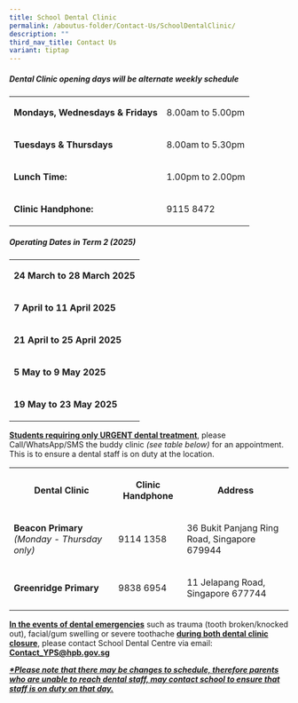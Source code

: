 ```yaml
---
title: School Dental Clinic
permalink: /aboutus-folder/Contact-Us/SchoolDentalClinic/
description: ""
third_nav_title: Contact Us
variant: tiptap
---
```

<h5>Dental Clinic opening days will be alternate weekly schedule</h5>
<table style="minWidth: 50px">
<colgroup>
<col>
<col>
</colgroup>
<tbody>
<tr>
<td rowspan="1" colspan="1">
<p><strong>Mondays, Wednesdays &amp; Fridays</strong>
</p>
</td>
<td rowspan="1" colspan="1">
<p>8.00am to 5.00pm</p>
</td>
</tr>
<tr>
<td rowspan="1" colspan="1">
<p><strong>Tuesdays &amp; Thursdays</strong>
</p>
</td>
<td rowspan="1" colspan="1">
<p>8.00am to 5.30pm</p>
</td>
</tr>
<tr>
<td rowspan="1" colspan="1">
<p><strong>Lunch Time:</strong>
</p>
</td>
<td rowspan="1" colspan="1">
<p>1.00pm to 2.00pm</p>
</td>
</tr>
<tr>
<td rowspan="1" colspan="1">
<p><strong>Clinic Handphone:</strong>
</p>
</td>
<td rowspan="1" colspan="1">
<p>9115 8472</p>
</td>
</tr>
</tbody>
</table>
<p></p>
<h5>Operating Dates in Term 2 (2025)</h5>
<table style="minWidth: 25px">
<colgroup>
<col>
</colgroup>
<tbody>
<tr>
<td rowspan="1" colspan="1">
<p><strong>24 March to 28 March 2025</strong>
</p>
</td>
</tr>
<tr>
<td rowspan="1" colspan="1">
<p><strong>7 April to 11 April 2025</strong>
</p>
</td>
</tr>
<tr>
<td rowspan="1" colspan="1">
<p><strong>21 April to 25 April 2025</strong>
</p>
</td>
</tr>
<tr>
<td rowspan="1" colspan="1">
<p><strong>5 May to 9 May 2025</strong>
</p>
</td>
</tr>
<tr>
<td rowspan="1" colspan="1">
<p><strong>19 May to 23 May 2025</strong>
</p>
</td>
</tr>
</tbody>
</table>
<p></p>
<p><strong><u>Students requiring only URGENT dental treatment</u></strong>,
please Call/WhatsApp/SMS the buddy clinic <em>(see table below) </em>for
an appointment. This is to ensure a dental staff is on duty at the location.</p>
<p></p>
<table style="minWidth: 75px">
<colgroup>
<col>
<col>
<col>
</colgroup>
<tbody>
<tr>
<th rowspan="1" colspan="1">
<p><strong>Dental Clinic</strong>
</p>
</th>
<th rowspan="1" colspan="1">
<p><strong>Clinic Handphone</strong>
</p>
</th>
<th rowspan="1" colspan="1">
<p><strong>Address</strong>
</p>
</th>
</tr>
<tr>
<td rowspan="1" colspan="1">
<p><strong>Beacon Primary </strong><em>(Monday - Thursday only)</em>
</p>
</td>
<td rowspan="1" colspan="1">
<p>9114 1358</p>
</td>
<td rowspan="1" colspan="1">
<p>36 Bukit Panjang Ring Road, Singapore 679944</p>
</td>
</tr>
<tr>
<td rowspan="1" colspan="1">
<p><strong>Greenridge Primary</strong>
</p>
</td>
<td rowspan="1" colspan="1">
<p>9838 6954</p>
</td>
<td rowspan="1" colspan="1">
<p>11 Jelapang Road, Singapore 677744</p>
</td>
</tr>
</tbody>
</table>
<p><strong><u>In the events of dental emergencies</u></strong> such as trauma
(tooth broken/knocked out), facial/gum swelling or severe toothache <strong><u>during both dental clinic closure</u></strong>,
please contact School Dental Centre via email: <strong><a href="Contact_YPS@hpb.gov.sg" rel="noopener nofollow" target="_blank">Contact_YPS@hpb.gov.sg</a></strong>
</p>
<p></p>
<p><strong><em><u>*Please note that there may be changes to schedule, therefore parents who are unable to reach dental staff, may contact school to ensure that staff is on duty on that day.</u></em></strong>
</p>
<p></p>